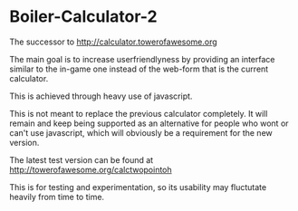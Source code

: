 Boiler-Calculator-2
===================

The successor to http://calculator.towerofawesome.org

The main goal is to increase userfriendlyness by providing an interface similar to the in-game one instead of the web-form that is the current calculator.

This is achieved through heavy use of javascript.

This is not meant to replace the previous calculator completely. It will remain and keep being supported as an alternative for people who wont or can't use javascript, which will obviously be a requirement for the new version.

The latest test version can be found at http://towerofawesome.org/calctwopointoh

This is for testing and experimentation, so its usability may fluctutate heavily from time to time.
